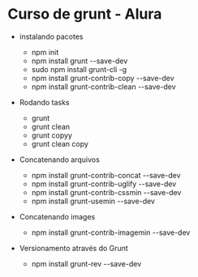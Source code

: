 # Curso de grunt - Alura

* instalando pacotes
    - npm init
    - npm install grunt --save-dev
    - sudo npm install grunt-cli -g
    - npm install grunt-contrib-copy --save-dev
    - npm install grunt-contrib-clean --save-dev

* Rodando tasks
    - grunt
    - grunt clean
    - grunt copyy
    - grunt clean copy

* Concatenando arquivos
    - npm install grunt-contrib-concat --save-dev
    - npm install grunt-contrib-uglify --save-dev
    - npm install grunt-contrib-cssmin --save-dev
    - npm install grunt-usemin --save-dev

* Concatenando images
    - npm install grunt-contrib-imagemin --save-dev

* Versionamento através do Grunt
    - npm install grunt-rev --save-dev


